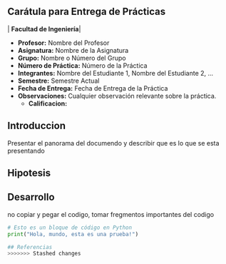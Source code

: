 
## Carátula para Entrega de Prácticas                  

| **Facultad de Ingeniería**|


- **Profesor:** Nombre del Profesor
- **Asignatura:** Nombre de la Asignatura
- **Grupo:** Nombre o Número del Grupo
- **Número de Práctica:** Número de la Práctica
- **Integrantes:** Nombre del Estudiante 1, Nombre del Estudiante 2, ...
- **Semestre:** Semestre Actual
- **Fecha de Entrega:** Fecha de Entrega de la Práctica
- **Observaciones:** Cualquier observación relevante sobre la práctica.
    - **Calificacion:**

## Introduccion
 Presentar el panorama del documendo y describir que es lo que se esta presentando

## Hipotesis

## Desarrollo
no copiar y pegar el codigo, tomar fregmentos importantes del codigo

```python
# Esto es un bloque de código en Python
print("Hola, mundo, esta es una prueba!")

## Referencias
>>>>>>> Stashed changes
